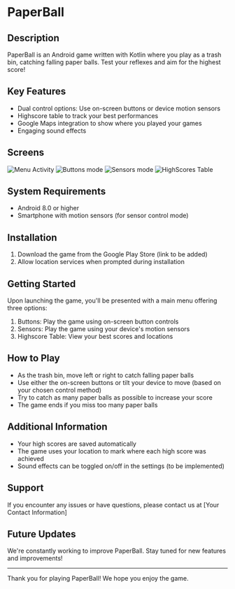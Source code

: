 
# PaperBall

## Description
PaperBall is an Android game written with Kotlin where you play as a trash bin, catching falling paper balls. Test your reflexes and aim for the highest score!

## Key Features
- Dual control options: Use on-screen buttons or device motion sensors
- Highscore table to track your best performances
- Google Maps integration to show where you played your games
- Engaging sound effects

## Screens
![Menu Activity](https://github.com/user-attachments/assets/3968a257-be3b-4d71-b0e3-005c08972f56)
![Buttons mode](https://github.com/user-attachments/assets/980ef7fd-b456-4d2e-a1fb-6a7e3a6cdbdb)
![Sensors mode](https://github.com/user-attachments/assets/f0b1de11-1bf3-44b5-bfd9-fc70565354b3)
![HighScores Table](https://github.com/user-attachments/assets/03475667-60c0-4fa2-a7f6-438b0d567494)

## System Requirements
- Android 8.0 or higher
- Smartphone with motion sensors (for sensor control mode)

## Installation
1. Download the game from the Google Play Store (link to be added)
2. Allow location services when prompted during installation

## Getting Started
Upon launching the game, you'll be presented with a main menu offering three options:
1. Buttons: Play the game using on-screen button controls
2. Sensors: Play the game using your device's motion sensors
3. Highscore Table: View your best scores and locations

## How to Play
- As the trash bin, move left or right to catch falling paper balls
- Use either the on-screen buttons or tilt your device to move (based on your chosen control method)
- Try to catch as many paper balls as possible to increase your score
- The game ends if you miss too many paper balls

## Additional Information
- Your high scores are saved automatically
- The game uses your location to mark where each high score was achieved
- Sound effects can be toggled on/off in the settings (to be implemented)

## Support
If you encounter any issues or have questions, please contact us at [Your Contact Information]

## Future Updates
We're constantly working to improve PaperBall. Stay tuned for new features and improvements!

---

Thank you for playing PaperBall! We hope you enjoy the game.
